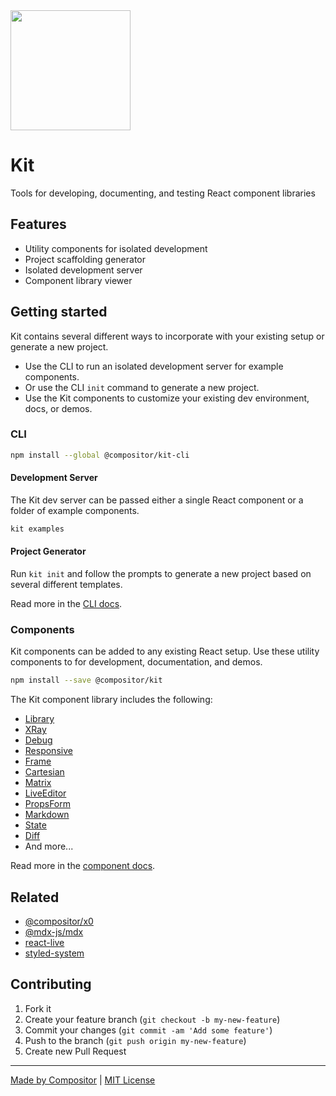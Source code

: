 
<img width='192' height='192' src='https://compositor.io/logo/dist/kit.png' />

# Kit

Tools for developing, documenting, and testing React component libraries

## Features

- Utility components for isolated development
- Project scaffolding generator
- Isolated development server
- Component library viewer


## Getting started

Kit contains several different ways to incorporate with your existing setup or generate a new project.

- Use the CLI to run an isolated development server for example components.
- Or use the CLI `init` command to generate a new project.
- Use the Kit components to customize your existing dev environment, docs, or demos.

### CLI

```sh
npm install --global @compositor/kit-cli
```

#### Development Server

The Kit dev server can be passed either a single React component or a folder of example components.

```sh
kit examples
```

#### Project Generator

Run `kit init` and follow the prompts to generate a new project based on several different templates.

Read more in the [CLI docs](cli).

### Components

Kit components can be added to any existing React setup.
Use these utility components to for development, documentation, and demos.

```sh
npm install --save @compositor/kit
```

The Kit component library includes the following:

- [Library](core/docs/Library.md)
- [XRay](core/docs/XRay.md)
- [Debug](core/docs/Debug.md)
- [Responsive](core/docs/Responsive.md)
- [Frame](core/docs/Frame.md)
- [Cartesian](core/docs/Cartesian.md)
- [Matrix](core/docs/Matrix.md)
- [LiveEditor](core/docs/LiveEditor.md)
- [PropsForm](core/docs/PropsForm.md)
- [Markdown](core/docs/Markdown.md)
- [State](core/docs/State.md)
- [Diff](core/docs/Diff.md)
- And more...

Read more in the [component docs](core).

<!-- TODO move to core docs
### Libary Component

Kit includes several React components for development and documentation.
The Library and Example components can be used to create a development environment separately from your application's code base.

```jsx
import React from 'react'
import {
  Library,
  Example
} from '@compositor/kit'
import {
  Heading,
  Text,
  Button
} from './src'

const App = props => (
  <Library>
    <Example name='Heading'>
      <Heading>Hello</Heading>
    </Example>
    <Example name='Text'>
      <Text>Hello</Text>
    </Example>
    <Example name='Button'>
      <Button>Hello</Button>
    </Example>
  </Library>
)

export default App
```
-->


## Related

- [@compositor/x0][x0]
- [@mdx-js/mdx][mdx]
- [react-live][react-live]
- [styled-system][styled-system]

## Contributing

1. Fork it
2. Create your feature branch (`git checkout -b my-new-feature`)
3. Commit your changes (`git commit -am 'Add some feature'`)
4. Push to the branch (`git push origin my-new-feature`)
5. Create new Pull Request

---

[Made by Compositor](https://compositor.io/)
|
[MIT License](license)

[x0]: https://github.com/c8r/x0
[mdx]: https://github.com/mdx-js/mdx
[react-live]: https://github.com/FormidableLabs/react-live
[styled-system]: https://github.com/jxnblk/styled-system
